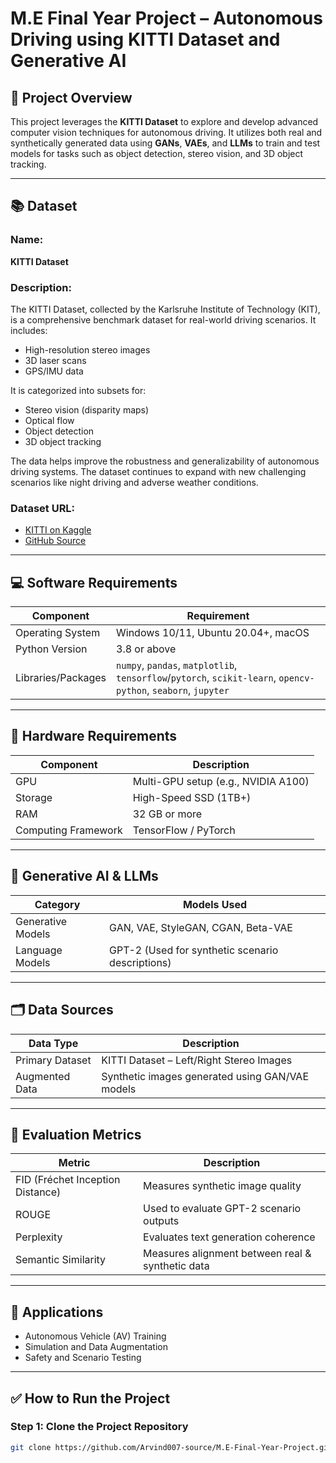 # M.E Final Year Project – Autonomous Driving using KITTI Dataset and Generative AI

## 📌 Project Overview

This project leverages the **KITTI Dataset** to explore and develop advanced computer vision techniques for autonomous driving. It utilizes both real and synthetically generated data using **GANs**, **VAEs**, and **LLMs** to train and test models for tasks such as object detection, stereo vision, and 3D object tracking.

---

## 📚 Dataset

### Name:
**KITTI Dataset**

### Description:
The KITTI Dataset, collected by the Karlsruhe Institute of Technology (KIT), is a comprehensive benchmark dataset for real-world driving scenarios. It includes:
- High-resolution stereo images
- 3D laser scans
- GPS/IMU data

It is categorized into subsets for:
- Stereo vision (disparity maps)
- Optical flow
- Object detection
- 3D object tracking

The data helps improve the robustness and generalizability of autonomous driving systems. The dataset continues to expand with new challenging scenarios like night driving and adverse weather conditions.

### Dataset URL:
- [KITTI on Kaggle](https://www.kaggle.com/datasets/klemenko/kitti-dataset)
- [GitHub Source](https://github.com/Arvind007-source/M.E-Final-Year-Project.git)

---

## 💻 Software Requirements

| Component           | Requirement                   |
|---------------------|-------------------------------|
| Operating System    | Windows 10/11, Ubuntu 20.04+, macOS |
| Python Version      | 3.8 or above                  |
| Libraries/Packages  | `numpy`, `pandas`, `matplotlib`, `tensorflow`/`pytorch`, `scikit-learn`, `opencv-python`, `seaborn`, `jupyter` |

---

## 🧠 Hardware Requirements

| Component              | Description                              |
|------------------------|------------------------------------------|
| GPU                    | Multi-GPU setup (e.g., NVIDIA A100)      |
| Storage                | High-Speed SSD (1TB+)                    |
| RAM                    | 32 GB or more                            |
| Computing Framework    | TensorFlow / PyTorch                     |

---

## 🤖 Generative AI & LLMs

| Category         | Models Used                                     |
|------------------|--------------------------------------------------|
| Generative Models| GAN, VAE, StyleGAN, CGAN, Beta-VAE              |
| Language Models  | GPT-2 (Used for synthetic scenario descriptions)|

---

## 🗂️ Data Sources

| Data Type        | Description                                      |
|------------------|--------------------------------------------------|
| Primary Dataset  | KITTI Dataset – Left/Right Stereo Images         |
| Augmented Data   | Synthetic images generated using GAN/VAE models  |

---

## 📏 Evaluation Metrics

| Metric             | Description                                     |
|--------------------|-------------------------------------------------|
| FID (Fréchet Inception Distance) | Measures synthetic image quality   |
| ROUGE              | Used to evaluate GPT-2 scenario outputs         |
| Perplexity         | Evaluates text generation coherence             |
| Semantic Similarity| Measures alignment between real & synthetic data|

---

## 🚗 Applications

- Autonomous Vehicle (AV) Training
- Simulation and Data Augmentation
- Safety and Scenario Testing

---

## ✅ How to Run the Project

### Step 1: Clone the Project Repository
```bash
git clone https://github.com/Arvind007-source/M.E-Final-Year-Project.git

